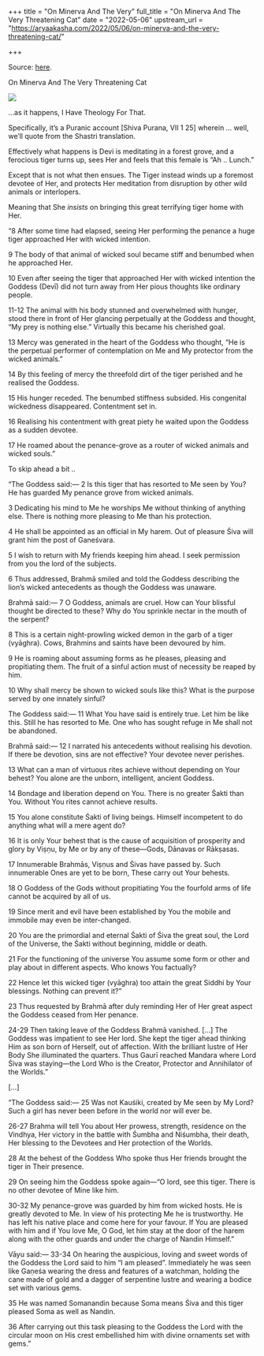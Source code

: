 +++
title = "On Minerva And The Very"
full_title = "On Minerva And The Very Threatening Cat"
date = "2022-05-06"
upstream_url = "https://aryaakasha.com/2022/05/06/on-minerva-and-the-very-threatening-cat/"

+++

Source: [here](https://aryaakasha.com/2022/05/06/on-minerva-and-the-very-threatening-cat/).

On Minerva And The Very Threatening Cat

![](https://aryaakasha.files.wordpress.com/2022/05/image.png?w=1024)

…as it happens, I Have Theology For That.

Specifically, it’s a Puranic account \[Shiva Purana, VII 1 25\] wherein … well, we’ll quote from the Shastri translation.

Effectively what happens is Devi is meditating in a forest grove, and a ferocious tiger turns up, sees Her and feels that this female is “Ah .. Lunch.”

Except that is not what then ensues. The Tiger instead winds up a foremost devotee of Her, and protects Her meditation from disruption by other wild animals or interlopers.

Meaning that She *insists* on bringing this great terrifying tiger home with Her.

“8 After some time had elapsed, seeing Her performing the penance a huge tiger approached Her with wicked intention.

9 The body of that animal of wicked soul became stiff and benumbed when he approached Her.

10 Even after seeing the tiger that approached Her with wicked intention the Goddess (Devī) did not turn away from Her pious thoughts like ordinary people.

11-12 The animal with his body stunned and overwhelmed with hunger, stood there in front of Her glancing perpetually at the Goddess and thought, “My prey is nothing else.” Virtually this became his cherished goal.

13 Mercy was generated in the heart of the Goddess who thought, “He is the perpetual performer of contemplation on Me and My protector from the wicked animals.”

14 By this feeling of mercy the threefold dirt of the tiger perished and he realised the Goddess.

15 His hunger receded. The benumbed stiffness subsided. His congenital wickedness disappeared. Contentment set in.

16 Realising his contentment with great piety he waited upon the Goddess as a sudden devotee.

17 He roamed about the penance-grove as a router of wicked animals and wicked souls.”

To skip ahead a bit ..

“The Goddess said:— 2 Is this tiger that has resorted to Me seen by You? He has guarded My penance grove from wicked animals.

3 Dedicating his mind to Me he worships Me without thinking of anything else. There is nothing more pleasing to Me than his protection.

4 He shall be appointed as an official in My harem. Out of pleasure Śiva will grant him the post of Ganeśvara.

5 I wish to return with My friends keeping him ahead. I seek permission from you the lord of the subjects.

6 Thus addressed, Brahmā smiled and told the Goddess describing the lion’s wicked antecedents as though the Goddess was unaware.

Brahmā said:— 7 O Goddess, animals are cruel. How can Your blissful thought be directed to these? Why do You sprinkle nectar in the mouth of the serpent?

8 This is a certain night-prowling wicked demon in the garb of a tiger (vyāghra). Cows, Brahmins and saints have been devoured by him.

9 He is roaming about assuming forms as he pleases, pleasing and propitiating them. The fruit of a sinful action must of necessity be reaped by him.

10 Why shall mercy be shown to wicked souls like this? What is the purpose served by one innately sinful?

The Goddess said:— 11 What You have said is entirely true. Let him be like this. Still he has resorted to Me. One who has sought refuge in Me shall not be abandoned.

Brahmā said:— 12 I narrated his antecedents without realising his devotion. If there be devotion, sins are not effective? Your devotee never perishes.

13 What can a man of virtuous rites achieve without depending on Your behest? You alone are the unborn, intelligent, ancient Goddess.

14 Bondage and liberation depend on You. There is no greater Śakti than You. Without You rites cannot achieve results.

15 You alone constitute Śakti of living beings. Himself incompetent to do anything what will a mere agent do?

16 It is only Your behest that is the cause of acquisition of prosperity and glory by Viṣṇu, by Me or by any of these—Gods, Dānavas or Rākṣasas.

17 Innumerable Brahmās, Viṣṇus and Śivas have passed by. Such innumerable Ones are yet to be born, These carry out Your behests.

18 O Goddess of the Gods without propitiating You the fourfold arms of life cannot be acquired by all of us.

19 Since merit and evil have been established by You the mobile and immobile may even be inter-changed.

20 You are the primordial and eternal Śakti of Śiva the great soul, the Lord of the Universe, the Śakti without beginning, middle or death.

21 For the functioning of the universe You assume some form or other and play about in different aspects. Who knows You factually?

22 Hence let this wicked tiger (vyāghra) too attain the great Siddhi by Your blessings. Nothing can prevent it?”

23 Thus requested by Brahmā after duly reminding Her of Her great aspect the Goddess ceased from Her penance.

24-29 Then taking leave of the Goddess Brahmā vanished. \[…\] The Goddess was impatient to see Her lord. She kept the tiger ahead thinking Him as son born of Herself, out of affection. With the brilliant lustre of Her Body She illuminated the quarters. Thus Gaurī reached Mandara where Lord Śiva was staying—the Lord Who is the Creator, Protector and Annihilator of the Worlds.”

\[…\]

“The Goddess said:— 25 Was not Kauśiki, created by Me seen by My Lord? Such a girl has never been before in the world nor will ever be.

26-27 Brahma will tell You about Her prowess, strength, residence on the Vindhya, Her victory in the battle with Śumbha and Niśumbha, their death, Her blessing to the Devotees and Her protection of the Worlds.

28 At the behest of the Goddess Who spoke thus Her friends brought the tiger in Their presence.

29 On seeing him the Goddess spoke again—“O lord, see this tiger. There is no other devotee of Mine like him.

30-32 My penance-grove was guarded by him from wicked hosts. He is greatly devoted to Me. In view of his protecting Me he is trustworthy. He has left his native place and come here for your favour. If You are pleased with him and if You love Me, O God, let him stay at the door of the harem along with the other guards and under the charge of Nandin Himself.”

Vāyu said:— 33-34 On hearing the auspicious, loving and sweet words of the Goddess the Lord said to him “I am pleased”. Immediately he was seen like Gaṇeśa wearing the dress and features of a watchman, holding the cane made of gold and a dagger of serpentine lustre and wearing a bodice set with various gems.

35 He was named Somanandin because Soma means Śiva and this tiger pleased Soma as well as Nandin.

36 After carrying out this task pleasing to the Goddess the Lord with the circular moon on His crest embellished him with divine ornaments set with gems.”